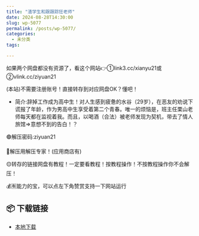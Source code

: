 ```yaml
---
title: "渣学生和跟跟踪狂老师"
date: 2024-08-28T14:30:00
slug: wp-5077
permalink: /posts/wp-5077/
categories:
  - 未分类
tags:

---
```


如果两个网盘都没有资源了，看这个网站👉①link3.cc/xianyu21或②vlink.cc/ziyuan21

(本站)不需要注册账号！直接转存到对应网盘OK？懂吧！

*   简介:辞掉工作成为高中生！对人生感到疲惫的水谷（29岁），在恶友的劝说下谎报了年龄，作为男高中生享受着第二个青春。唯一的烦恼是，班主任栗山老师每天都在监视着我。而且，以喝酒（合法）被老师发现为契机，带去了情人旅馆⇒意想不到的告白！？

🟢解压密码:ziyuan21

🔵解压用解压专家！(应用商店有)

🟡转存的链接网盘有教程！一定要看教程！按教程操作！不按教程操作你不会解压！

💰🈶能力的宝，可以点左下角赞赏支持一下网站运行

## 📦 下载链接
- [本地下载](https://blziyuan21.com/pay-download/5077?key=dc6ddd954a&down_id=0)

